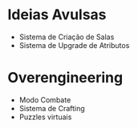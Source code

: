 # Ideias Avulsas

- Sistema de Criação de Salas
- Sistema de Upgrade de Atributos

# Overengineering

- Modo Combate
- Sistema de Crafting
- Puzzles virtuais
